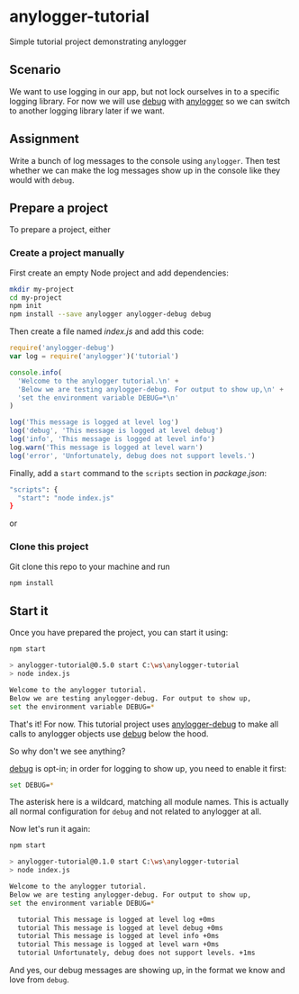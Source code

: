 # anylogger-tutorial
Simple tutorial project demonstrating anylogger

## Scenario
We want to use logging in our app, but not lock ourselves in to a specific logging library. For now we will use [debug](https://npmjs.com/package/debug) with [anylogger](https://npmjs.com/package/anylogger) so we can switch to another logging library later if we want.

## Assignment
Write a bunch of log messages to the console using `anylogger`. Then test whether we can make the log messages show up in the console like they would with `debug`.

## Prepare a project
To prepare a project, either

### Create a project manually
First create an empty Node project and add dependencies:

```sh
mkdir my-project
cd my-project
npm init
npm install --save anylogger anylogger-debug debug
```

Then create a file named *index.js* and add this code:

```js
require('anylogger-debug')
var log = require('anylogger')('tutorial')

console.info(
  'Welcome to the anylogger tutorial.\n' +
  'Below we are testing anylogger-debug. For output to show up,\n' +
  'set the environment variable DEBUG=*\n'
)

log('This message is logged at level log')
log('debug', 'This message is logged at level debug')
log('info', 'This message is logged at level info')
log.warn('This message is logged at level warn')
log('error', 'Unfortunately, debug does not support levels.')
```

Finally, add a `start` command to the `scripts` section in *package.json*:

```sh
"scripts": {
  "start": "node index.js"
}
```

or

### Clone this project
Git clone this repo to your machine and run

```sh
npm install
```

## Start it
Once you have prepared the project, you can start it using:

```sh
npm start

> anylogger-tutorial@0.5.0 start C:\ws\anylogger-tutorial
> node index.js

Welcome to the anylogger tutorial.
Below we are testing anylogger-debug. For output to show up,
set the environment variable DEBUG=*

```

That's it! For now. This tutorial project uses [anylogger-debug](https://npmjs.com/package/anylogger-debug) to make all calls to anylogger objects use [debug](https://npmjs.com/package/debug) below the hood.

So why don't we see anything?

[debug](https://npmjs.com/package/debug) is opt-in; in order for logging to show up, you need to enable it first:

```sh
set DEBUG=*
```

The asterisk here is a wildcard, matching all module names.
This is actually all normal configuration for `debug` and not related to anylogger at all.

Now let's run it again:

```sh
npm start

> anylogger-tutorial@0.1.0 start C:\ws\anylogger-tutorial
> node index.js

Welcome to the anylogger tutorial.
Below we are testing anylogger-debug. For output to show up,
set the environment variable DEBUG=*

  tutorial This message is logged at level log +0ms
  tutorial This message is logged at level debug +0ms
  tutorial This message is logged at level info +0ms
  tutorial This message is logged at level warn +0ms
  tutorial Unfortunately, debug does not support levels. +1ms
```

And yes, our debug messages are showing up, in the format we know and love from `debug`.
